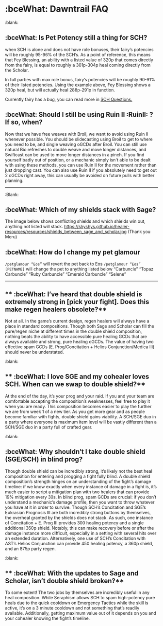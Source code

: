 # :bceWhat:  **Dawntrail FAQ**
:blank:
## :bceWhat: **Is Pet Potency still a thing for SCH?**
when SCH is alone and does not have role bonuses, their fairy’s potencies will be roughly 95-96% of the SCH’s. As a point of reference, this means that Fey Blessing, an ability with a listed value of 320p that comes directly from the fairy, is equal to roughly a 301p-304p heal coming directly from the Scholar.

In full parties with max role bonus, fairy’s potencies will be roughly 90-91% of their listed potencies. Using the example above, Fey Blessing shows a 320p heal, but will actually heal 288p-291p in function.

Currently fairy has a bug, you can read more in [SCH Questions.](https://discord.com/channels/277897135515762698/277965183366987776/1280291155606634507)

## :bceWhat:  **Should I still be using Ruin II :RuinII: ? If so, when?**
Now that we have free weaves with Broil, we want to avoid using Ruin II whenever possible. You should be slidecasting using Broil to get to where you need to be, and single weaving oGCDs after Broil. You can still use natural Bio refreshes to double weave and move longer distances, and Swiftcast can be used to move longer distances in a pinch. If you find yourself badly out of position, or a mechanic simply isn't able to be dealt with using these methods, you can use Ruin II for the movement rather than just dropping cast. You can also use Ruin II if you absolutely need to get out 2 oGCDs right away, this can usually be avoided on future pulls with better planning.

------

:Blank:
## :bceWhat: **Which of my shields stack with Sage?**
The image below shows conflicting shields and which shields win out, anything not listed will stack. 
<https://shyshys.github.io/healer-resources/resources/shields_between_sage_and_scholar.jpg> (Thank you Meru) 

## :bceWhat: **How do I change my pet glamour**
`/petglamour “Eos”` will revert the pet back to Eos
`/petglamour “Eos” [PETNAME]` will change the pet to anything listed below
“Carbuncle”
“Topaz Carbuncle”
“Ruby Carbuncle”
“Emerald Carbuncle”
“Selene”

------

## ** :bceWhat:  I’ve heard that double shield is extremely strong in [pick your fight]. Does this make regen healers obsolete?**
Not at all. In the game’s current design, regen healers will always have a place in standard compositions. Though both Sage and Scholar can fill the pure/regen niche at different times in the double shield composition, nothing beats the ability to have accessible pure healing GCDs that are always available and strong, pure healing oGCDs. The value of having two effective spam GCDs (E. Prog/Concitation + Helios Conjunction/Medica III) should never be understated.

:blank:
## ** :bceWhat:  I love SGE and my cohealer loves SCH. When can we swap to double shield?**
At the end of the day, it’s your prog and your raid. If you and your team are comfortable accepting the composition’s weaknesses, feel free to play it when you are ready. This composition becomes easier to play the further we are from week 1 of a new tier. As you get more gear and as people become familiar with fights, double shield gains viability. A SCH/SGE duo in a party where everyone is maximum item level will be vastly different than a SCH/SGE duo in a party full of crafted gear.

:blank: 
## **:bceWhat:  Why shouldn’t I take double shield (SGE/SCH) in blind prog?**
Though double shield can be incredibly strong, it’s likely not the best heal composition for entering and progging a fight fully blind. A double shield composition’s strength hinges on an understanding of the fight’s damage timeline: if we know exactly when every instance of damage in a fight is, it’s much easier to script a mitigation plan with two healers that can provide 19% mitigation every 30s. In blind prog, spam GCDs are crucial: if you don’t understand a mechanic’s damage profile, then you want to throw whatever you have at it in order to survive. Though SCH’s Concitation and SGE’s Eukrasian Prognosis III are both incredibly strong buttons by themselves, the overheal granted by the shields does not stack. As such, one instance of Concitation + E. Prog III provides 300 healing potency and a single additional 360p shield. Notably, this can make recovery before or after the damage instance more difficult, especially in a setting with several hits over an extended duration. Alternatively, one use of SCH’s Concitation with AST’s Helios Conjunction can provide 450 healing potency, a 360p shield, and an 875p party regen.

:blank:
## ** :bceWhat:  With the updates to Sage and Scholar, isn’t double shield broken?**
To some extent! The two jobs by themselves are incredibly useful in any heal composition. While Seraphism allows SCH to spam high-potency pure heals due to the quick cooldown on Emergency Tactics while the skill is active, it’s on a 3 minute cooldown and not something that’s readily available. Additionally, getting maximum value out of it depends on you and your cohealer knowing the fight’s timeline.